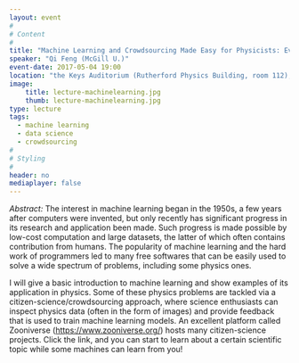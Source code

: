 ```yaml
---
layout: event
#
# Content
#
title: "Machine Learning and Crowdsourcing Made Easy for Physicists: Everybody Can Teach a Machine a Little Physics"
speaker: "Qi Feng (McGill U.)"
event-date: 2017-05-04 19:00
location: "the Keys Auditorium (Rutherford Physics Building, room 112), McGill University"
image:
    title: lecture-machinelearning.jpg
    thumb: lecture-machinelearning.jpg
type: lecture
tags:
  - machine learning
  - data science
  - crowdsourcing
#
# Styling
#
header: no
mediaplayer: false
---
```

*Abstract:*
The interest in machine learning began in the 1950s, a few years after computers were invented, but only recently has significant progress in its research and application been made. Such progress is made possible by low-cost computation and large datasets, the latter of which often contains contribution from humans. The popularity of machine learning and the hard work of programmers led to many free softwares that can be easily used to solve a wide spectrum of problems, including some physics ones.

I will give a basic introduction to machine learning and show examples of its application in physics. Some of these physics problems are tackled via a citizen-science/crowdsourcing approach, where science enthusiasts can inspect physics data (often in the form of images) and provide feedback that is used to train machine learning models. An excellent platform called Zooniverse (https://www.zooniverse.org/) hosts many citizen-science projects. Click the link, and you can start to learn about a certain scientific topic while some machines can learn from you!
